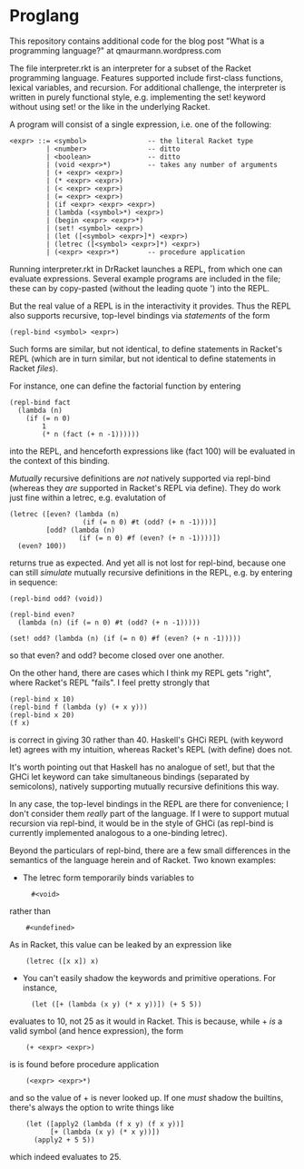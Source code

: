 Proglang
========

This repository contains additional code for the blog post "What is a programming language?" at qmaurmann.wordpress.com

The file interpreter.rkt is an interpreter for a subset of the Racket programming language. Features supported include first-class functions, lexical variables, and recursion. For additional challenge, the interpreter is written in purely functional style, e.g. implementing the set! keyword without using set! or the like in the underlying Racket.

A program will consist of a single expression, i.e. one of the following:

    <expr> ::= <symbol>               -- the literal Racket type
             | <number>               -- ditto
             | <boolean>              -- ditto
             | (void <expr>*)         -- takes any number of arguments
             | (+ <expr> <expr>)
             | (* <expr> <expr>)
             | (< <expr> <expr>)
             | (= <expr> <expr>)
             | (if <expr> <expr> <expr>)
             | (lambda (<symbol>*) <expr>)
             | (begin <expr> <expr>*)
             | (set! <symbol> <expr>)
             | (let ([<symbol> <expr>]*) <expr>)
             | (letrec ([<symbol> <expr>]*) <expr>)
             | (<expr> <expr>*)       -- procedure application

Running interpreter.rkt in DrRacket launches a REPL, from which one can evaluate expressions. Several example programs are included in the file; these can by copy-pasted (without the leading quote ') into the REPL.

But the real value of a REPL is in the interactivity it provides. Thus the REPL also supports recursive, top-level bindings via *statements* of the form

    (repl-bind <symbol> <expr>)

Such forms are similar, but not identical, to define statements in Racket's REPL (which are in turn similar, but not identical to define statements in Racket *files*).

For instance, one can define the factorial function by entering

    (repl-bind fact
      (lambda (n)
        (if (= n 0)
            1
            (* n (fact (+ n -1))))))

into the REPL, and henceforth expressions like (fact 100) will be evaluated in the context of this binding.

*Mutually* recursive definitions are *not* natively supported via repl-bind (whereas they *are* supported in Racket's REPL via define). They do work just fine within a letrec, e.g. evalutation of

    (letrec ([even? (lambda (n)
                      (if (= n 0) #t (odd? (+ n -1))))]
             [odd? (lambda (n)
                     (if (= n 0) #f (even? (+ n -1))))])
      (even? 100))

returns true as expected. And yet all is not lost for repl-bind, because one can still *simulate* mutually recursive definitions in the REPL, e.g. by entering in sequence:

    (repl-bind odd? (void))
    
    (repl-bind even?
      (lambda (n) (if (= n 0) #t (odd? (+ n -1)))))
    
    (set! odd? (lambda (n) (if (= n 0) #f (even? (+ n -1)))))

so that even? and odd? become closed over one another.

On the other hand, there are cases which I think my REPL gets "right", where Racket's REPL "fails". I feel pretty strongly that

    (repl-bind x 10)
    (repl-bind f (lambda (y) (+ x y)))
    (repl-bind x 20)
    (f x)

is correct in giving 30 rather than 40. Haskell's GHCi REPL (with keyword let) agrees with my intuition, whereas Racket's REPL (with define) does not.

It's worth pointing out that Haskell has no analogue of set!, but that the GHCi let keyword can take simultaneous bindings (separated by semicolons), natively supporting mutually recursive definitions this way.

In any case, the top-level bindings in the REPL are there for convenience; I don't consider them *really* part of the language. If I were to support mutual recursion via repl-bind, it would be in the style of GHCi (as repl-bind is currently implemented analogous to a one-binding letrec).

Beyond the particulars of repl-bind, there are a few small differences in the semantics of the language herein and of Racket. Two known examples:

* The letrec form temporarily binds variables to

        #<void>
rather than

        #<undefined>
As in Racket, this value can be leaked by an expression like

        (letrec ([x x]) x)


* You can't easily shadow the keywords and primitive operations. For instance,

        (let ([+ (lambda (x y) (* x y))]) (+ 5 5))
evaluates to 10, not 25 as it would in Racket. This is because, while + *is* a valid symbol (and hence expression), the form

        (+ <expr> <expr>)
is is found before procedure application

        (<expr> <expr>*)
and so the value of + is never looked up. If one *must* shadow the builtins, there's always the option to write things like

        (let ([apply2 (lambda (f x y) (f x y))]
              [+ (lambda (x y) (* x y))])
          (apply2 + 5 5))
which indeed evaluates to 25.

